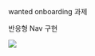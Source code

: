 
wanted onboarding 과제

반응형 Nav 구현


<img src="https://user-images.githubusercontent.com/45257139/126263671-f611d675-4dcd-458a-9413-84399195a33a.gif" />
